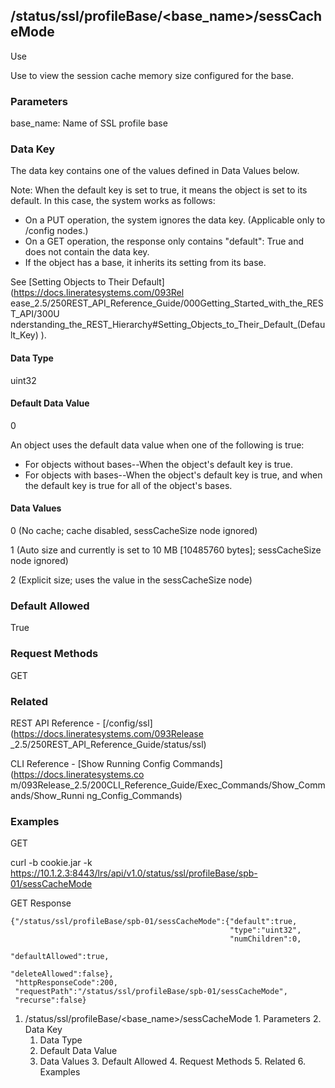 ## /status/ssl/profileBase/<base_name>/sessCacheMode

Use

Use to view the session cache memory size configured for the base.

### Parameters

base_name: Name of SSL profile base

### Data Key

The data key contains one of the values defined in Data Values below.

Note: When the default key is set to true, it means the object is set to its
default. In this case, the system works as follows:

  * On a PUT operation, the system ignores the data key. (Applicable only to /config nodes.)
  * On a GET operation, the response only contains "default": True and does not contain the data key.
  * If the object has a base, it inherits its setting from its base.

See [Setting Objects to Their Default](https://docs.lineratesystems.com/093Rel
ease_2.5/250REST_API_Reference_Guide/000Getting_Started_with_the_REST_API/300U
nderstanding_the_REST_Hierarchy#Setting_Objects_to_Their_Default_(Default_Key)
).

#### Data Type

uint32

#### Default Data Value

0

An object uses the default data value when one of the following is true:

  * For objects without bases--When the object's default key is true.
  * For objects with bases--When the object's default key is true, and when the default key is true for all of the object's bases.

#### Data Values

0 (No cache; cache disabled, sessCacheSize node ignored)

1 (Auto size and currently is set to 10 MB [10485760 bytes]; sessCacheSize
node ignored)

2 (Explicit size; uses the value in the sessCacheSize node)

### Default Allowed

True

### Request Methods

GET

### Related

REST API Reference - [/config/ssl](https://docs.lineratesystems.com/093Release
_2.5/250REST_API_Reference_Guide/status/ssl)

CLI Reference - [Show Running Config Commands](https://docs.lineratesystems.co
m/093Release_2.5/200CLI_Reference_Guide/Exec_Commands/Show_Commands/Show_Runni
ng_Config_Commands)

### Examples

GET

curl -b cookie.jar -k
https://10.1.2.3:8443/lrs/api/v1.0/status/ssl/profileBase/spb-01/sessCacheMode

GET Response

    
    
    {"/status/ssl/profileBase/spb-01/sessCacheMode":{"default":true,
                                                     "type":"uint32",
                                                     "numChildren":0,
                                                     "defaultAllowed":true,
                                                     "deleteAllowed":false},
     "httpResponseCode":200,
     "requestPath":"/status/ssl/profileBase/spb-01/sessCacheMode",
     "recurse":false}
    

  1. /status/ssl/profileBase/<base_name>/sessCacheMode
    1. Parameters
    2. Data Key
      1. Data Type
      2. Default Data Value
      3. Data Values
    3. Default Allowed
    4. Request Methods
    5. Related
    6. Examples

